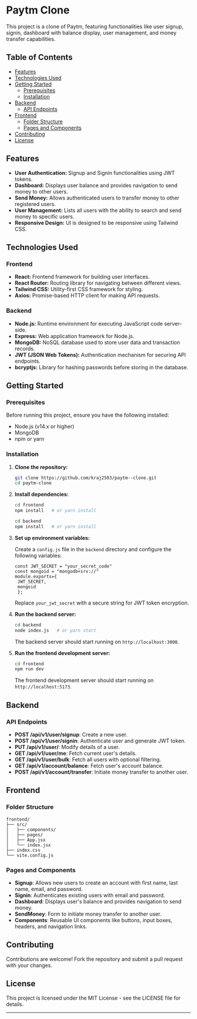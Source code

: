 
# Paytm Clone

This project is a clone of Paytm, featuring functionalities like user signup, signin, dashboard with balance display, user management, and money transfer capabilities.

## Table of Contents

- [Features](#features)
- [Technologies Used](#technologies-used)
- [Getting Started](#getting-started)
  - [Prerequisites](#prerequisites)
  - [Installation](#installation)
- [Backend](#backend)
  - [API Endpoints](#api-endpoints)
- [Frontend](#frontend)
  - [Folder Structure](#folder-structure)
  - [Pages and Components](#pages-and-components)
- [Contributing](#contributing)
- [License](#license)

## Features

- **User Authentication:** Signup and Signin functionalities using JWT tokens.
- **Dashboard:** Displays user balance and provides navigation to send money to other users.
- **Send Money:** Allows authenticated users to transfer money to other registered users.
- **User Management:** Lists all users with the ability to search and send money to specific users.
- **Responsive Design:** UI is designed to be responsive using Tailwind CSS.

## Technologies Used

### Frontend

- **React:** Frontend framework for building user interfaces.
- **React Router:** Routing library for navigating between different views.
- **Tailwind CSS:** Utility-first CSS framework for styling.
- **Axios:** Promise-based HTTP client for making API requests.

### Backend

- **Node.js:** Runtime environment for executing JavaScript code server-side.
- **Express:** Web application framework for Node.js.
- **MongoDB:** NoSQL database used to store user data and transaction records.
- **JWT (JSON Web Tokens):** Authentication mechanism for securing API endpoints.
- **bcryptjs:** Library for hashing passwords before storing in the database.

## Getting Started

### Prerequisites

Before running this project, ensure you have the following installed:

- Node.js (v14.x or higher)
- MongoDB
- npm or yarn

### Installation

1. **Clone the repository:**

   ```bash
   git clone https://github.com/kraj2503/paytm--clone.git
   cd paytm-clone
   ```

2. **Install dependencies:**

   ```bash
   cd frontend
   npm install   # or yarn install
   ```

   ```bash
   cd backend
   npm install   # or yarn install
   ```

3. **Set up environment variables:**

   Create a `config.js` file in the `backend` directory and configure the following variables:

   ```plaintext
   const JWT_SECRET = "your_secret_code"
   const mongoid = "mongodb+srv://"
   module.exports={
    JWT_SECRET,
    mongoid
    };
   ```

    Replace `your_jwt_secret` with a secure string for JWT token encryption.

4. **Run the backend server:**

   ```bash
   cd backend
   node index.js   # or yarn start
   ```

   The backend server should start running on `http://localhost:3000`.

5. **Run the frontend development server:**

   ```bash
   cd frontend
   npm run dev   
   ```

   The frontend development server should start running on `http://localhost:5173`.

## Backend

### API Endpoints

- **POST /api/v1/user/signup**: Create a new user.
- **POST /api/v1/user/signin**: Authenticate user and generate JWT token.
- **PUT /api/v1/user/**: Modify details of a user.
- **GET /api/v1/user/me**: Fetch current user's details.
- **GET /api/v1/user/bulk**: Fetch all users with optional filtering.
- **GET /api/v1/account/balance**: Fetch user's account balance.
- **POST /api/v1/account/transfer**: Initiate money transfer to another user.

## Frontend

### Folder Structure

```
frontend/
├── src/
│   ├── components/
│   ├── pages/
│   ├── App.jsx
│   └── index.jsx
├── index.css
└── vite.config.js
```

### Pages and Components

- **Signup**: Allows new users to create an account with first name, last name, email, and password.
- **Signin**: Authenticates existing users with email and password.
- **Dashboard**: Displays user's balance and provides navigation to send money.
- **SendMoney**: Form to initiate money transfer to another user.
- **Components**: Reusable UI components like buttons, input boxes, headers, and navigation links.

## Contributing

Contributions are welcome! Fork the repository and submit a pull request with your changes.

## License

This project is licensed under the MIT License - see the LICENSE file for details.

---

